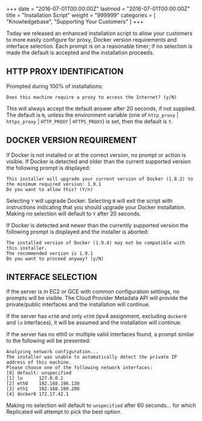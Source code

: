 +++
date = "2016-07-01T00:00:00Z"
lastmod = "2016-07-01T00:00:00Z"
title = "Installation Script"
weight = "999999"
categories = [ "Knowledgebase", "Supporting Your Customers" ]
+++

Today we released an enhanced installation script to allow your customers to more easily configure 
for proxy, Docker version requirements and interface selection. Each prompt is on a reasonable timer; 
if no selection is made the default is accepted and the installation proceeds.

## HTTP PROXY IDENTIFICATION
Prompted during 100% of installations:

```shell
Does this machine require a proxy to access the Internet? (y/N)
```

This will always accept the default answer after 20 seconds, if not supplied. The default is `N`, unless 
the environment variable (one of `http_proxy` | `https_proxy` | `HTTP_PROXY` | `HTTPS_PROXY`) is set, then the 
default is `Y`.

## DOCKER VERSION REQUIREMENT
If Docker is not installed or at the correct version, no prompt or action is visible.
If Docker is detected and older than the current supported version the following prompt is displayed:

```shell
This installer will upgrade your current version of Docker (1.8.2) to the minimum required version: 1.9.1
Do you want to allow this? (Y/n)
```

Selecting `Y` will upgrade Docker. Selecting `N` will exit the script with instructions indicating that 
you should upgrade your Docker installation. Making no selection will default to `Y` after 20 seconds.

If Docker is detected and newer than the currently supported version the following prompt is displayed and 
the installer is aborted:

```shell
The installed version of Docker (1.9.4) may not be compatible with this installer.
The recommended version is 1.9.1
Do you want to proceed anyway? (y/N)
```

## INTERFACE SELECTION
If the server is in EC2 or GCE with common configuration settings, no prompts will be visible. The Cloud Provider 
Metadata API will provide the private/public interfaces and the installation will continue.

If the server has `eth0` and only `eth0` (ipv4 assignment, excluding `docker0` and `lo` interfaces), it will be 
assumed and the installation will continue.

If the server has no eth0 or multiple valid interfaces found, a prompt similar to the following will be presented:

```shell
Analyzing network configuration...
The installer was unable to automatically detect the private IP address of this machine.
Please choose one of the following network interfaces:
[0] default: unspecified
[1] lo   	127.0.0.1
[2] eth0 	192.168.196.130
[3] eth1 	192.168.100.200
[4] docker0	172.17.42.1
```

Making no selection will default to `unspecified` after 60 seconds… for which Replicated will attempt to pick the best 
option.